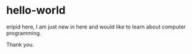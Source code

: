 # hello-world

eripid here,
I am just new in here and would like to learn about computer programming.

Thank you.
